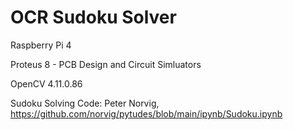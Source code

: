 # OCR Sudoku Solver

Raspberry Pi 4

Proteus 8 - PCB Design and Circuit Simluators

OpenCV 4.11.0.86

Sudoku Solving Code: Peter Norvig, https://github.com/norvig/pytudes/blob/main/ipynb/Sudoku.ipynb
